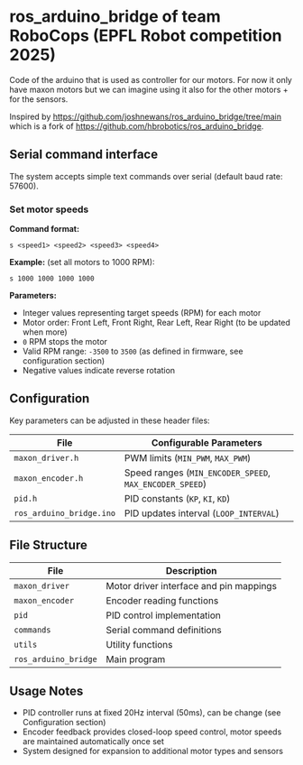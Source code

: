 # ros_arduino_bridge of team RoboCops (EPFL Robot competition 2025)

Code of the arduino that is used as controller for our motors. 
For now it only have maxon motors but we can imagine using it also for the other motors + for the sensors.

Inspired by https://github.com/joshnewans/ros_arduino_bridge/tree/main which is a fork of https://github.com/hbrobotics/ros_arduino_bridge.

## Serial command interface
The system accepts simple text commands over serial (default baud rate: 57600).

### Set motor speeds

**Command format:**

```
s <speed1> <speed2> <speed3> <speed4>
```

**Example:** (set all motors to 1000 RPM):

```
s 1000 1000 1000 1000
```

**Parameters:**
- Integer values representing target speeds (RPM) for each motor
- Motor order: Front Left, Front Right, Rear Left, Rear Right (to be updated when more)
- `0` RPM stops the motor
- Valid RPM range: `-3500` to `3500` (as defined in firmware, see configuration section)
- Negative values indicate reverse rotation

## Configuration
Key parameters can be adjusted in these header files:

| File | Configurable Parameters |
|------|-------------------------|
| `maxon_driver.h` | PWM limits (`MIN_PWM`, `MAX_PWM`) |
| `maxon_encoder.h` | Speed ranges (`MIN_ENCODER_SPEED`, `MAX_ENCODER_SPEED`) |
| `pid.h` | PID constants (`KP`, `KI`, `KD`) |
| `ros_arduino_bridge.ino` | PID updates interval (`LOOP_INTERVAL`) |

## File Structure
| File | Description |
|------|-------------|
| `maxon_driver` | Motor driver interface and pin mappings |
| `maxon_encoder` | Encoder reading functions |
| `pid` | PID control implementation |
| `commands` | Serial command definitions |
| `utils` | Utility functions |
| `ros_arduino_bridge` | Main program |

## Usage Notes
- PID controller runs at fixed 20Hz interval (50ms), can be change (see Configuration section)
- Encoder feedback provides closed-loop speed control, motor speeds are maintained automatically once set
- System designed for expansion to additional motor types and sensors